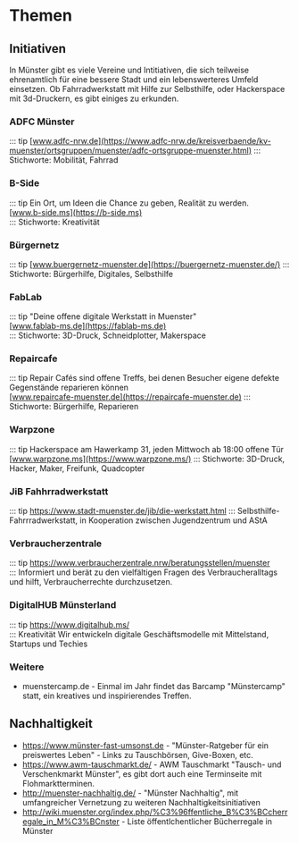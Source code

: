 

# Themen 

## Initiativen

In Münster gibt es viele Vereine und Intitiativen, die sich teilweise ehrenamtlich für eine bessere Stadt und ein lebenswerteres Umfeld einsetzen. Ob Fahrradwerkstatt mit Hilfe zur Selbsthilfe, oder Hackerspace mit 3d-Druckern, es gibt einiges zu erkunden.  

### ADFC Münster
::: tip
[www.adfc-nrw.de](https://www.adfc-nrw.de/kreisverbaende/kv-muenster/ortsgruppen/muenster/adfc-ortsgruppe-muenster.html)
:::
Stichworte: Mobilität, Fahrrad

### B-Side	
::: tip
Ein Ort, um Ideen die Chance zu geben, Realität zu werden.\
[www.b-side.ms](https://b-side.ms)	
:::
Stichworte: Kreativität

### Bürgernetz	
::: tip
[www.buergernetz-muenster.de](https://buergernetz-muenster.de/)
:::
Stichworte: Bürgerhilfe, Digitales, Selbsthilfe	

### FabLab	
::: tip
"Deine offene digitale Werkstatt in Muenster"\
[www.fablab-ms.de](https://fablab-ms.de)		
::: 
Stichworte: 3D-Druck, Schneidplotter, Makerspace

### Repaircafe
::: tip
Repair Cafés sind offene Treffs, bei denen Besucher eigene defekte Gegenstände reparieren können\
[www.repaircafe-muenster.de](https://repaircafe-muenster.de)
::: 
Stichworte: Bürgerhilfe, Reparieren

### Warpzone			
::: tip
Hackerspace am Hawerkamp 31, jeden Mittwoch ab 18:00 offene Tür\
[www.warpzone.ms](https://www.warpzone.ms/)
:::
Stichworte: 3D-Druck, Hacker, Maker, Freifunk, Quadcopter

### JiB Fahhrradwerkstatt	
::: tip
https://www.stadt-muenster.de/jib/die-werkstatt.html
:::	
Selbsthilfe-Fahrrradwerkstatt, in Kooperation zwischen Jugendzentrum und AStA

### Verbraucherzentrale	
::: tip
https://www.verbraucherzentrale.nrw/beratungsstellen/muenster		
:::
Informiert und berät zu den vielfältigen Fragen des Verbraucheralltags und hilft, Verbraucherrechte durchzusetzen.

### DigitalHUB Münsterland
::: tip
https://www.digitalhub.ms/		
:::
Kreativität	Wir entwickeln digitale Geschäftsmodelle mit Mittelstand, Startups und Techies


### Weitere
 
 * muenstercamp.de - Einmal im Jahr findet das Barcamp "Münstercamp" statt, ein kreatives und inspirierendes Treffen.


## Nachhaltigkeit

 * https://www.münster-fast-umsonst.de - "Münster-Ratgeber für ein preiswertes Leben" - Links zu Tauschbörsen, Give-Boxen, etc.
 * https://www.awm-tauschmarkt.de/ - AWM Tauschmarkt "Tausch- und Verschenkmarkt Münster", es gibt dort auch eine Terminseite mit Flohmarktterminen.
 * http://muenster-nachhaltig.de/ - "Münster Nachhaltig", mit umfangreicher Vernetzung zu weiteren Nachhaltigkeitsinitiativen
 * http://wiki.muenster.org/index.php/%C3%96ffentliche_B%C3%BCcherregale_in_M%C3%BCnster - Liste öffentlchentlicher Bücherregale in Münster

